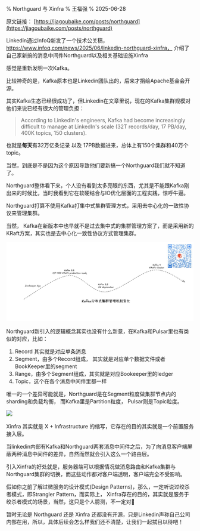 % Northguard 与 Xinfra
% 王福强
% 2025-06-28

原文链接： [https://jiagoubaike.com/posts/northguard](https://jiagoubaike.com/posts/northguard)

Linkedin通过InfoQ新发了一个技术公关稿，https://www.infoq.com/news/2025/06/linkedin-northguard-xinfra， 介绍了自己家新搞的消息中间件Northguard以及相关基础设施Xinfra

感觉是重新发明一次Kafka。

比较神奇的是，Kafka原本也是Linkedin团队出的，后来才捐给Apache基金会开源。

其实Kafka生态已经很成功了，但Linkedin在文章里说，现在的Kafka集群规模对他们来说已经有很大的管理负担：

> According to LinkedIn's engineers, Kafka had become increasingly difficult to manage at LinkedIn's scale (32T records/day, 17 PB/day, 400K topics, 150 clusters).

也就是**每天**有32万亿条记录 以及 17PB数据进来，总体上有150个集群和40万个topic。

当然，到底是不是因为这个原因导致他们要新搞一个Northguard我们就不知道了。

Northguard整体看下来，个人没有看到太多亮眼的东西，尤其是不能跟Kafka刚出来的时候比，当时我看到它在软硬结合与IO优化层面的工程实践，惊呼牛逼。

Northguard打算不使用Kafka打集中式集群管理方式，采用去中心化的一致性协议来管理集群。

当然， Kafka在新版本中也早就不是过去集中式的集群管理方案了，而是采用新的KRaft方案，其实也是去中心化一致性协议方式管理集群。

![](./images/kafka-cluster-kraft.jpg)


Northguard新引入的逻辑概念其实也没有什么新意，在Kafka和Pulsar里也有类似的对应，比如：

1. Record 其实就是对应单条消息
2. Segment，由多个Record组成， 其实就是对应单个数据文件或者BookKeeper里的segment
3. Range，由多个Segment组成，其实就是对应Bookeeper里的ledger
4. Topic，这个在各个消息中间件里都一样


唯一的一个差异可能就是，Northguard是在Segment粒度做集群节点内的sharding和负载均衡， 而Kafka里是Partition粒度， Pulsar则是Topic粒度。

![](https://imgopt.infoq.com/fit-in/3000x4000/filters:quality(85)/filters:no_upscale()/news/2025/06/linkedin-northguard-xinfra/en/resources/1LinkedIn-Northguard-Segment-Balancing-1750758765365.png)


Xinfra 其实就是 X + Infrastructure 的缩写，它存在的目的其实就是一个前置服务接入层。

当linkedin内部有Kafka和Northguard两套消息中间件之后，为了向消息客户端屏蔽两种消息中间件的差异，自然而然就会引入这么一个路由层。

引入Xinfra的好处就是，服务器端可以根据情况做消息路由和Kafka集群与Northguard集群的切换，而这些动作都对客户端透明，客户端完全不受影响。

假如你之前了解过微服务的设计模式(Design Patterns)，那么，一定听说过绞杀者模式，即Strangler Pattern，而实际上， Xinfra存在的目的，其实就是服务于绞杀者模式的场景，当然，这只是个人臆测，不一定对🤪

暂时无论是 Northguard 还是 Xinfra 还都没有开源，只是Linkedin声称自己公司内部在用，所以，具体后续会怎么样我们还不清楚，让我们一起拭目以待吧！






